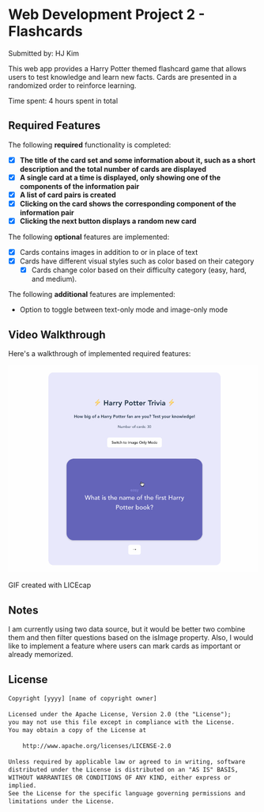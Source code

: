# Web Development Project 2 - Flashcards

Submitted by: HJ Kim

This web app provides a Harry Potter themed flashcard game that allows users to test knowledge and learn new facts. Cards are presented in a randomized order to reinforce learning.

Time spent: 4 hours spent in total

## Required Features

The following **required** functionality is completed:

- [x] **The title of the card set and some information about it, such as a short description and the total number of cards are displayed**
- [x] **A single card at a time is displayed, only showing one of the components of the information pair**
- [x] **A list of card pairs is created**
- [x] **Clicking on the card shows the corresponding component of the information pair**
- [x] **Clicking the next button displays a random new card**

The following **optional** features are implemented:

- [x] Cards contains images in addition to or in place of text
- [x] Cards have different visual styles such as color based on their category
  - [x] Cards change color based on their difficulty category (easy, hard, and medium).

The following **additional** features are implemented:

- Option to toggle between text-only mode and image-only mode

## Video Walkthrough

Here's a walkthrough of implemented required features:

<img src='https://github.com/h42codes/project-flashcards/raw/main/cap.gif' title='Video Walkthrough' width='700' alt='Video Walkthrough' />

<!-- Replace this with whatever GIF tool you used! -->

GIF created with LICEcap

<!-- Recommended tools:
[Kap](https://getkap.co/) for macOS
[ScreenToGif](https://www.screentogif.com/) for Windows
[peek](https://github.com/phw/peek) for Linux. -->

## Notes

I am currently using two data source, but it would be better two combine them and then filter questions based on the isImage property.
Also, I would like to implement a feature where users can mark cards as important or already memorized.

<!-- // used image data from harrypotter.fandom.com/wiki/ -->

## License

    Copyright [yyyy] [name of copyright owner]

    Licensed under the Apache License, Version 2.0 (the "License");
    you may not use this file except in compliance with the License.
    You may obtain a copy of the License at

        http://www.apache.org/licenses/LICENSE-2.0

    Unless required by applicable law or agreed to in writing, software
    distributed under the License is distributed on an "AS IS" BASIS,
    WITHOUT WARRANTIES OR CONDITIONS OF ANY KIND, either express or implied.
    See the License for the specific language governing permissions and
    limitations under the License.
